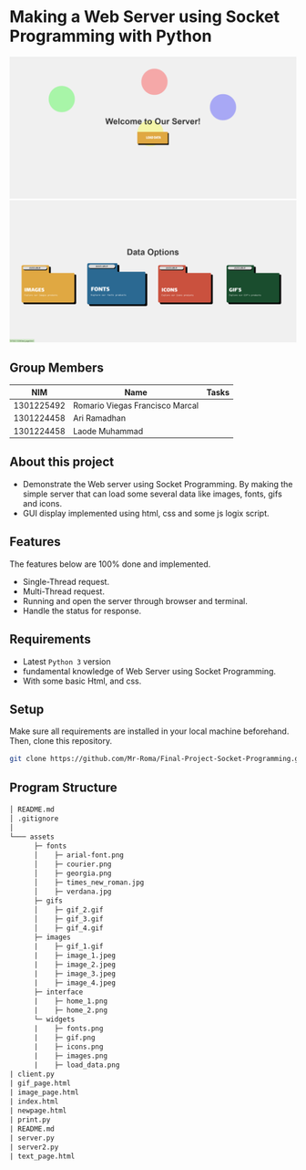 # Making a Web Server using Socket Programming with Python

![DnC Program](./assets/interface/home_1.png "DnC Program")
![DnC Program](./assets/interface/home_2.png "DnC Program")



## Group Members
| NIM        | Name                                | Tasks                                   |
| --------   | ---------------------------         |-----------------------------------------|
| 1301225492 | Romario Viegas Francisco Marcal     |   
| 1301224458 | Ari Ramadhan                        | 
| 1301224458 | Laode Muhammad                      | 

## About this project
- Demonstrate the Web server using Socket Programming. By making the simple server that can load some several data like images, fonts, gifs and icons. 
- GUI display implemented using html, css and some js logix script.

## Features

The features below are 100% done and implemented.
- Single-Thread request.
- Multi-Thread request.
- Running and open the server through browser and terminal.
- Handle the status for response.

## Requirements
- Latest `Python 3` version
- fundamental knowledge of Web Server using Socket Programming.
- With some basic Html, and css.

## Setup
Make sure all requirements are installed in your local machine beforehand. Then, clone this repository.
```bash
git clone https://github.com/Mr-Roma/Final-Project-Socket-Programming.git
```

## Program Structure

```
│ README.md
│ .gitignore
│
└─── assets
      ├─ fonts
      │    ├─ arial-font.png
      │    ├─ courier.png
      │    ├─ georgia.png
      │    ├─ times_new_roman.jpg
      │    ├─ verdana.jpg
      ├─ gifs
      │    ├─ gif_2.gif
      │    ├─ gif_3.gif
      │    ├─ gif_4.gif
      ├─ images
      |    ├─ gif_1.gif
      |    ├─ image_1.jpeg
      |    ├─ image_2.jpeg
      |    ├─ image_3.jpeg
      |    ├─ image_4.jpeg
      ├─ interface
      |    ├─ home_1.png
      |    ├─ home_2.png
      └─ widgets
      |    ├─ fonts.png
      |    ├─ gif.png
      |    ├─ icons.png
      |    ├─ images.png
      |    ├─ load_data.png
| client.py
| gif_page.html
| image_page.html
| index.html
| newpage.html
| print.py
| README.md
| server.py
| server2.py
| text_page.html
```